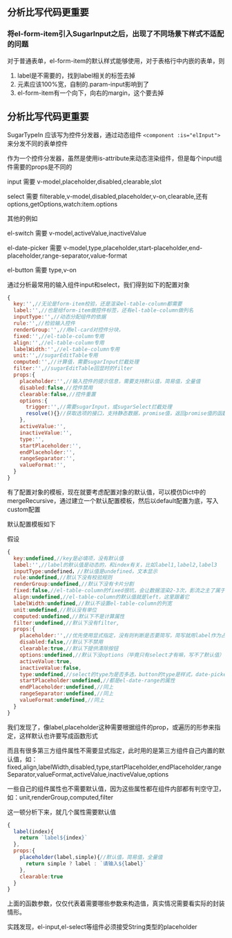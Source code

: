 ## 分析比写代码更重要

### 将el-form-item引入SugarInput之后，出现了不同场景下样式不适配的问题

对于普通表单，el-form-item的默认样式能够使用，对于表格行中内嵌的表单，则

1. label是不需要的，找到label相关的标签去掉
2. 元素应该100%宽，自制的.param-input影响到了
3. el-form-item有一个向下，向右的margin，这个要去掉

## 分析比写代码更重要

SugarTypeIn 应该写为控件分发器，通过动态组件 `<component :is="elInput"> ` 来分发不同的表单控件

作为一个控件分发器，虽然是使用is-attribute来动态渲染组件，但是每个input组件需要的props是不同的

input 需要 v-model,placeholder,disabled,clearable,slot

select 需要 filterable,v-model,disabled,placeholder,v-on,clearable,还有options,getOptions,watch:item.options

其他的例如

el-switch 需要 v-model,activeValue,inactiveValue

el-date-picker 需要 v-model,type,placeholder,start-placeholder,end-placeholder,range-separator,value-format

el-button 需要 type,v-on

通过分析最常用的输入组件input和select，我们得到如下的配置对象

```js
{
  key:'',//无论是form-item校验，还是渲染el-table-column都需要
  label:'',//也是给form-item做控件标签，还有el-table-column做列名
  inputType:'',//动态分配组件的依据
  rule:'',//检验输入控件
  renderGroup:'',//用el-card对控件分块，
  fixed:'',//el-table-column专用
  align:'',//el-table-column专用
  labelWidth:'',//el-table-column专用
  unit:'',//sugarEditTable专用
  computed:'',//计算值，需要sugarInput拦截处理
  filter:'',//sugarEditTable回显时的filter
  props:{
    placeholder:'',//输入控件的提示信息，需要支持默认值，简易值，全量值
    disabled:false,//控件禁用
    clearable:false,//控件重置
    options:{
      trigger:'',//需要sugarInput，或sugarSelect拦截处理
      resolve(){}//获取选项的接口，支持静态数据，promise值，返回promise值的函数
    },
    activeValue:'',
    inactiveValue:'',
    type:'',
    startPlaceholder:'',
    endPlaceholder:'',
    rangeSeparator:'',
    valueFormat:'',
  }
}

```

有了配置对象的模板，现在就要考虑配置对象的默认值，可以模仿Dict中的mergeRecursive，通过建立一个默认配置模板，然后以default配置为底，写入custom配置

默认配置模板如下

假设
```js
{
  key:undefined,//key是必填项，没有默认值
  label:'',//label的默认值是动态的，和index有关，比如label1,label2,label3
  inputType:undefined，//默认值是undefined，文本显示
  rule:undefined,//默认下没有校验规则
  renderGroup:undefined,//默认下没有卡片分割
  fixed:false,//el-table-column的fixed很坑，会让数据渲染2-3次，影流之主了属于是
  align:undefined,//el-table-column的默认值就是left，这里跟着它
  labelWidth:undefined,//默认不设置el-table-column的列宽
  unit:undefined,//默认没有单位
  computed:undefined,//默认下不是计算属性
  filter:undefined,//默认下没有filter,
  props:{
    placeholder:'',//优先使用显式指定，没有则判断是否要简写，简写就用label作为占位，非简写用`请输入${item.label}`占位
    disabled:false,//默认下不禁用
    clearable:true,//默认下提供清除按钮
    options:undefined,//默认下没options（毕竟只有select才有嘛，写不了默认值）
    activeValue:true,
    inactiveValue:false,
    type:undefined,//select的type为是否多选，button的type是样式，date-picker的type可以触发date-range,每个组件都不同
    startPlaceholder:undefined,//都是el-date-range的属性
    endPlaceholder:undefined,//同上
    rangeSeparator:undefined,//同上
    valueFormat:undefined,//同上
  }
}
```

我们发现了，像label,placeholder这种需要根据组件的prop，或遍历的形参来指定，这样默认也许要写成函数形式

而且有很多第三方组件属性不需要显式指定，此时用的是第三方组件自己内置的默认值，如：fixed,align,labelWidth,disabled,type,startPlaceholder,endPlaceholder,rangeSeparator,valueFormat,activeValue,inactiveValue,options

一些自己的组件属性也不需要默认值，因为这些属性都在组件内部都有判空守卫，如：unit,renderGroup,computed,filter

这一顿分析下来，就几个属性需要默认值

```js
{
  label(index){
    return `label${index}`
  },
  props:{
    placeholder(label,simple){//默认值，简易值，全量值
      return simple ? label : `请输入${label}`
    },
    clearable:true
  }
}
```

上面的函数参数，仅仅代表着需要哪些参数来构造值，真实情况需要看实际的封装情形。

实践发现，el-input,el-select等组件必须接受String类型的placeholder
